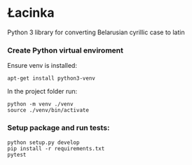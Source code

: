 # Łacinka

Python 3 library for converting Belarusian cyrillic case to latin

### Create Python virtual enviroment

Ensure venv is installed:
```
apt-get install python3-venv
```

In the project folder run:
```
python -m venv ./venv
source ./venv/bin/activate
```

### Setup package and run tests:
```
python setup.py develop
pip install -r requirements.txt
pytest
```